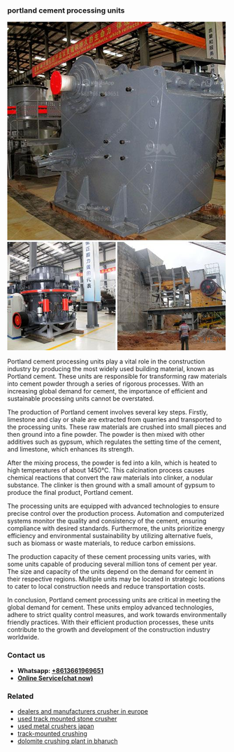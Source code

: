 <h3>portland cement processing units</h3><img src='1706767005.jpg' alt=''><p>Portland cement processing units play a vital role in the construction industry by producing the most widely used building material, known as Portland cement. These units are responsible for transforming raw materials into cement powder through a series of rigorous processes. With an increasing global demand for cement, the importance of efficient and sustainable processing units cannot be overstated.</p><p>The production of Portland cement involves several key steps. Firstly, limestone and clay or shale are extracted from quarries and transported to the processing units. These raw materials are crushed into small pieces and then ground into a fine powder. The powder is then mixed with other additives such as gypsum, which regulates the setting time of the cement, and limestone, which enhances its strength.</p><p>After the mixing process, the powder is fed into a kiln, which is heated to high temperatures of about 1450°C. This calcination process causes chemical reactions that convert the raw materials into clinker, a nodular substance. The clinker is then ground with a small amount of gypsum to produce the final product, Portland cement.</p><p>The processing units are equipped with advanced technologies to ensure precise control over the production process. Automation and computerized systems monitor the quality and consistency of the cement, ensuring compliance with desired standards. Furthermore, the units prioritize energy efficiency and environmental sustainability by utilizing alternative fuels, such as biomass or waste materials, to reduce carbon emissions.</p><p>The production capacity of these cement processing units varies, with some units capable of producing several million tons of cement per year. The size and capacity of the units depend on the demand for cement in their respective regions. Multiple units may be located in strategic locations to cater to local construction needs and reduce transportation costs.</p><p>In conclusion, Portland cement processing units are critical in meeting the global demand for cement. These units employ advanced technologies, adhere to strict quality control measures, and work towards environmentally friendly practices. With their efficient production processes, these units contribute to the growth and development of the construction industry worldwide.</p><h3>Contact us</h3><ul><li><strong>Whatsapp:&nbsp;<a href="https://wa.me/8613661969651">+8613661969651</a></strong></li><li><a href="https://swt.shibang-china.com/?git&amp;zhl&amp;portland cement processing units"><strong>Online Service(chat now)</strong></a></li></ul><h3>Related</h3><ul><li><a href='dealers and manufacturers crusher in europe.md'>dealers and manufacturers crusher in europe</a></li><li><a href='used track mounted stone crusher.md'>used track mounted stone crusher</a></li><li><a href='used metal crushers japan.md'>used metal crushers japan</a></li><li><a href='trackmounted crushing.md'>track-mounted crushing</a></li><li><a href='dolomite crushing plant in bharuch.md'>dolomite crushing plant in bharuch</a></li></ul>